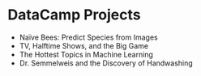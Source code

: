 # DataCamp Projects
- Naïve Bees: Predict Species from Images
- TV, Halftime Shows, and the Big Game
- The Hottest Topics in Machine Learning
- Dr. Semmelweis and the Discovery of Handwashing

